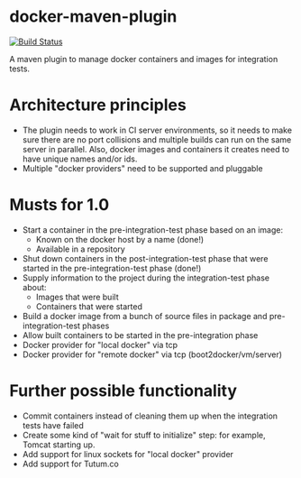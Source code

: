 docker-maven-plugin
===================

[![Build Status](https://travis-ci.org/wouterd/docker-maven-plugin.svg?branch=master)](https://travis-ci.org/wouterd/docker-maven-plugin)

A maven plugin to manage docker containers and images for integration tests.

# Architecture principles
* The plugin needs to work in CI server environments, so it needs to make sure there are no port collisions and multiple builds can run on the same server in parallel. Also, docker images and containers it creates need to have unique names and/or ids.
* Multiple "docker providers" need to be supported and pluggable

# Musts for 1.0
* Start a container in the pre-integration-test phase based on an image:
  * Known on the docker host by a name (done!)
  * Available in a repository
* Shut down containers in the post-integration-test phase that were started in the pre-integration-test phase (done!)
* Supply information to the project during the integration-test phase about:
  * Images that were built
  * Containers that were started
* Build a docker image from a bunch of source files in package and pre-integration-test phases
 * Allow built containers to be started in the pre-integration phase
* Docker provider for "local docker" via tcp
* Docker provider for "remote docker" via tcp (boot2docker/vm/server)

# Further possible functionality
* Commit containers instead of cleaning them up when the integration tests have failed
* Create some kind of "wait for stuff to initialize" step: for example, Tomcat starting up.
* Add support for linux sockets for "local docker" provider
* Add support for Tutum.co
